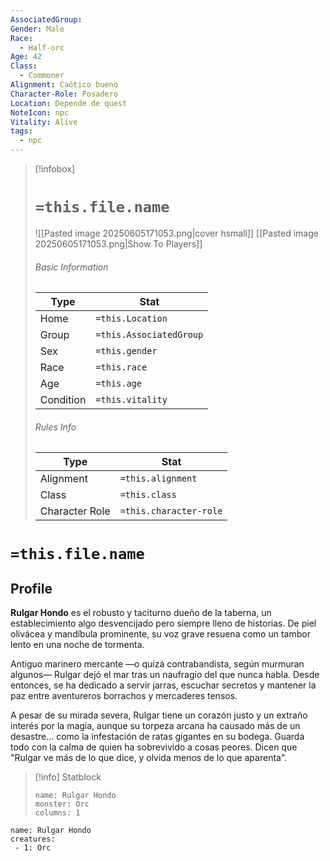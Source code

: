 ```yaml
---
AssociatedGroup: 
Gender: Male
Race:
  - Half-orc
Age: 42
Class:
  - Commoner
Alignment: Caótico bueno
Character-Role: Posadero
Location: Depende de quest
NoteIcon: npc
Vitality: Alive
tags:
  - npc
---
```




> [!infobox]
> # `=this.file.name`
> ![[Pasted image 20250605171053.png|cover hsmall]]
> [[Pasted image 20250605171053.png|Show To Players]]
> ###### Basic Information
> Type |  Stat |
> ---|---|
> Home | `=this.Location` |
> Group | `=this.AssociatedGroup` |
> Sex | `=this.gender` |
> Race | `=this.race` |
> Age | `=this.age` |
> Condition | `=this.vitality`|
> ###### Rules Info
> Type |  Stat |
> ---|---|
> Alignment | `=this.alignment` |
> Class | `=this.class` |
> Character Role | `=this.character-role` |

# `=this.file.name`
## Profile
**Rulgar Hondo** es el robusto y taciturno dueño de la taberna, un establecimiento algo desvencijado pero siempre lleno de historias. De piel olivácea y mandíbula prominente, su voz grave resuena como un tambor lento en una noche de tormenta. 

Antiguo marinero mercante —o quizá contrabandista, según murmuran algunos— Rulgar dejó el mar tras un naufragio del que nunca habla. Desde entonces, se ha dedicado a servir jarras, escuchar secretos y mantener la paz entre aventureros borrachos y mercaderes tensos.

A pesar de su mirada severa, Rulgar tiene un corazón justo y un extraño interés por la magia, aunque su torpeza arcana ha causado más de un desastre... como la infestación de ratas gigantes en su bodega. Guarda todo con la calma de quien ha sobrevivido a cosas peores. Dicen que "Rulgar ve más de lo que dice, y olvida menos de lo que aparenta".

> [!info] Statblock
> ```statblock
> name: Rulgar Hondo
> monster: Orc
> columns: 1
> ```

```encounter-table
name: Rulgar Hondo
creatures:
 - 1: Orc
```

